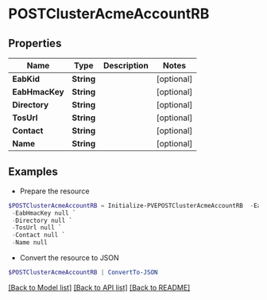 # POSTClusterAcmeAccountRB
## Properties

Name | Type | Description | Notes
------------ | ------------- | ------------- | -------------
**EabKid** | **String** |  | [optional] 
**EabHmacKey** | **String** |  | [optional] 
**Directory** | **String** |  | [optional] 
**TosUrl** | **String** |  | [optional] 
**Contact** | **String** |  | [optional] 
**Name** | **String** |  | [optional] 

## Examples

- Prepare the resource
```powershell
$POSTClusterAcmeAccountRB = Initialize-PVEPOSTClusterAcmeAccountRB  -EabKid null `
 -EabHmacKey null `
 -Directory null `
 -TosUrl null `
 -Contact null `
 -Name null
```

- Convert the resource to JSON
```powershell
$POSTClusterAcmeAccountRB | ConvertTo-JSON
```

[[Back to Model list]](../README.md#documentation-for-models) [[Back to API list]](../README.md#documentation-for-api-endpoints) [[Back to README]](../README.md)

